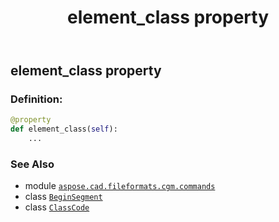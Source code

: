 ﻿---
title: element_class property
second_title: Aspose.CAD for Python via .NET API References
description: 
type: docs
weight: 60
url: /python-net/aspose.cad.fileformats.cgm.commands/beginsegment/element_class/
is_root: false
---

## element_class property

### Definition:
```python
@property
def element_class(self):
    ...
```

### See Also
* module [`aspose.cad.fileformats.cgm.commands`](../../)
* class [`BeginSegment`](/cad/python-net/aspose.cad.fileformats.cgm.commands/beginsegment)
* class [`ClassCode`](/cad/python-net/aspose.cad.fileformats.cgm.enums/classcode)
